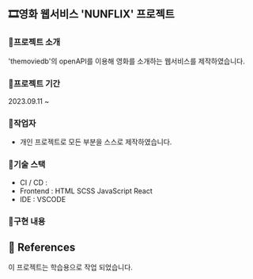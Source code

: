 ## 🎞️영화 웹서비스 'NUNFLIX' 프로젝트

### 🎯프로젝트 소개

'themoviedb'의 openAPI를 이용해 영화를 소개하는 웹서비스를 제작하였습니다.

### 🎯프로젝트 기간

2023.09.11 ~

### 🎯작업자

-   개인 프로젝트로 모든 부분을 스스로 제작하였습니다.

### 🎯기술 스택

-   CI / CD :
-   Frontend : HTML SCSS JavaScript React
-   IDE : VSCODE

### 🎯구현 내용

## 🎯 References

이 프로젝트는 학습용으로 작업 되었습니다.
